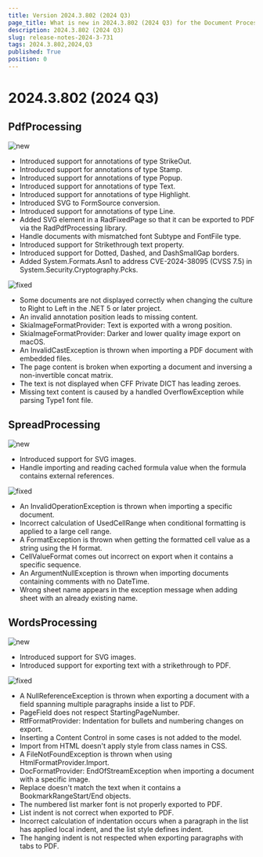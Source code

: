 ```yaml
---
title: Version 2024.3.802 (2024 Q3)
page_title: What is new in 2024.3.802 (2024 Q3) for the Document Processing Libraries
description: 2024.3.802 (2024 Q3)
slug: release-notes-2024-3-731
tags: 2024.3.802,2024,Q3
published: True
position: 0
---
```



# 2024.3.802 (2024 Q3)


## PdfProcessing


![new](../images/new.png)

* Introduced support for annotations of type StrikeOut.
* Introduced support for annotations of type Stamp.
* Introduced support for annotations of type Popup.
* Introduced support for annotations of type Text.
* Introduced support for annotations of type Highlight.
* Introduced SVG to FormSource conversion.
* Introduced support for annotations of type Line.
* Added SVG element in a RadFixedPage so that it can be exported to PDF via the RadPdfProcessing library.
* Handle documents with mismatched font Subtype and FontFile type.
* Introduced support for Strikethrough text property.
* Introduced support for Dotted, Dashed, and DashSmallGap borders.
* Added System.Formats.Asn1 to address CVE-2024-38095 (CVSS 7.5) in System.Security.Cryptography.Pcks.

![fixed](../images/fixed.png)

* Some documents are not displayed correctly when changing the culture to Right to Left in the .NET 5 or later project.
* An invalid annotation position leads to missing content.
* SkiaImageFormatProvider: Text is exported with a wrong position.
* SkiaImageFormatProvider: Darker and lower quality image export on macOS.
* An InvalidCastException is thrown when importing a PDF document with embedded files.
* The page content is broken when exporting a document and inversing a non-invertible concat matrix.
* The text is not displayed when CFF Private DICT has leading zeroes.
* Missing text content is caused by a handled OverflowException while parsing Type1 font file.

## SpreadProcessing


![new](../images/new.png)

* Introduced support for SVG images.
* Handle importing and reading cached formula value when the formula contains external references.

![fixed](../images/fixed.png)

* An InvalidOperationException is thrown when importing a specific document.
* Incorrect calculation of UsedCellRange when conditional formatting is applied to a large cell range.
* A FormatException is thrown when getting the formatted cell value as a string using the H format.
* CellValueFormat comes out incorrect on export when it contains a specific sequence.
* An ArgumentNullException is thrown when importing documents containing comments with no DateTime.
* Wrong sheet name appears in the exception message when adding sheet with an already existing name.

## WordsProcessing


![new](../images/new.png)

* Introduced support for SVG images.
* Introduced support for exporting text with a strikethrough to PDF.

![fixed](../images/fixed.png)

* A NullReferenceException is thrown when exporting a document with a field spanning multiple paragraphs inside a list to PDF.
* PageField does not respect StartingPageNumber.
* RtfFormatProvider: Indentation for bullets and numbering changes on export.
* Inserting a Content Control in some cases is not added to the model.
* Import from HTML doesn't apply style from class names in CSS.
* A FileNotFoundException is thrown when using HtmlFormatProvider.Import.
* DocFormatProvider: EndOfStreamException when importing a document with a specific image.
* Replace doesn't match the text when it contains a BookmarkRangeStart/End objects.
* The numbered list marker font is not properly exported to PDF.
* List indent is not correct when exported to PDF.
* Incorrect calculation of indentation occurs when a paragraph in the list has applied local indent, and the list style defines indent.
* The hanging indent is not respected when exporting paragraphs with tabs to PDF.
